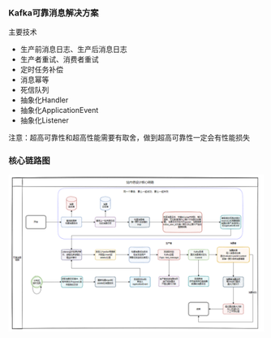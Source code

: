 ### Kafka可靠消息解决方案
主要技术
- 生产前消息日志、生产后消息日志
- 生产者重试、消费者重试
- 定时任务补偿
- 消息幂等
- 死信队列
- 抽象化Handler
- 抽象化ApplicationEvent
- 抽象化Listener

注意：超高可靠性和超高性能需要有取舍，做到超高可靠性一定会有性能损失
### 核心链路图
![](img/核心链路.png)

